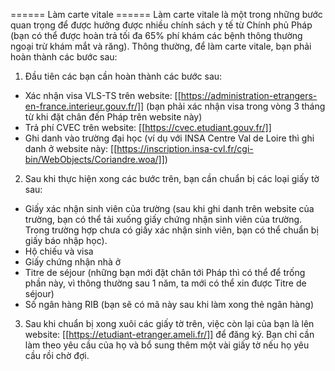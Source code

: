 ====== Làm carte vitale ======
Làm carte vitale là một trong những bước quan trọng để được hưởng được nhiều chính sách y tế từ Chính phủ Pháp (bạn có thể được hoàn trả tối đa 65% phí khám các bệnh thông thường ngoại trừ khám mắt và răng). Thông thường, để làm carte vitale, bạn phải hoàn thành các bước sau:

1. Đầu tiên các bạn cần hoàn thành các bước sau:

- Xác nhận visa VLS-TS trên website: [[https://administration-etrangers-en-france.interieur.gouv.fr/]] (bạn phải xác nhận visa trong vòng 3 tháng từ khi đặt chân đến Pháp trên website này)
- Trả phí CVEC trên website: [[https://cvec.etudiant.gouv.fr/]]
- Ghi danh vào trường đại học (ví dụ với INSA Centre Val de Loire thì ghi danh ở website này: [[https://inscription.insa-cvl.fr/cgi-bin/WebObjects/Coriandre.woa/]])

2. Sau khi thực hiện xong các bước trên, bạn cần chuẩn bị các loại giấy tờ sau:

- Giấy xác nhận sinh viên của trường (sau khi ghi danh trên website của trường, bạn có thể tải xuống giấy chứng nhận sinh viên của trường. Trong trường hợp chưa có giấy xác nhận sinh viên, bạn có thể chuẩn bị giấy báo nhập học).
- Hộ chiếu và visa
- Giấy chứng nhận nhà ở
- Titre de séjour (những bạn mới đặt chân tới Pháp thì có thể để trống phần này, vì thông thường sau 1 năm, ta mới có thể xin được Titre de séjour)
- Số ngân hàng RIB (bạn sẽ có mã này sau khi làm xong thẻ ngân hàng)

3. Sau khi chuẩn bị xong xuôi các giấy tờ trên, việc còn lại của bạn là lên website: [[https://etudiant-etranger.ameli.fr/]] để đăng ký. Bạn chỉ cần làm theo yêu cầu của họ và bổ sung thêm một vài giấy tờ nếu họ yêu cầu rồi chờ đợi.
